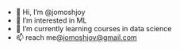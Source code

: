 - 👋 Hi, I’m @jomoshjoy
- 👀 I’m interested in ML
- 🌱 I’m currently learning courses in data science
- 📫 reach me@jomoshjoy@gmail.com

<!---
jomoshjoy/jomoshjoy is a ✨ special ✨ repository because its `README.md` (this file) appears on your GitHub profile.
You can click the Preview link to take a look at your changes.
--->
